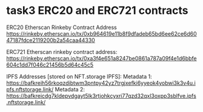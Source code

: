 # task3 ERC20 and ERC721 contracts

ERC20 Etherscan Rinkeby Contract Address
https://rinkeby.etherscan.io/tx/0xb964619e11b8f9dfadeb65bd6ee62ce6d6047187fdce2119200b2a54caa44330

ERC721 Etherscan rinkeby contract address:
https://rinkeby.etherscan.io/tx/0xa3f4e651a8247be0861a787a09f4e1d6bbfe604c1dd7f046c21456b5d64c45c5

IPFS Addresses [stored on NFT.storage IPFS]:
Metadata 1: https://bafkreih56rkoqzdibtwm3pntpy42yz7trgjxefki6yyeok4yobwi3k3v4u.ipfs.nftstorage.link/
Metadata 2: https://bafkreicdg7kldepvdgayt5lk3rtjohkcyxri77qzd32qxl3oxpp3sblfve.ipfs.nftstorage.link/
